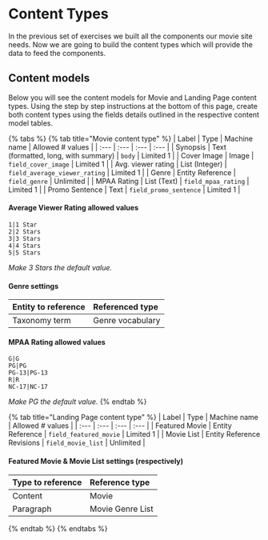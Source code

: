 # Content Types

In the previous set of exercises we built all the components our movie site needs. Now we are going to build the content types which will provide the data to feed the components.

## Content models

Below you will see the content models for Movie and Landing Page content types.  Using the step by step instructions at the bottom of this page, create both content types using the fields details outlined in the respective content model tables.

{% tabs %}
{% tab title="Movie content type" %}
| Label | Type | Machine name | Allowed \# values |
| :--- | :--- | :--- | :--- |
| Synopsis | Text \(formatted, long, with summary\) | `body`  | Limited 1 |
| Cover Image | Image | `field_cover_image` | Limited 1 |
| Avg. viewer rating | List \(Integer\) | `field_average_viewer_rating` | Limited 1 |
| Genre | Entity Reference | `field_genre` | Unlimited |
| MPAA Rating | List \(Text\) | `field_mpaa_rating` | Limited 1 |
| Promo Sentence | Text | `field_promo_sentence` | Limited 1 |

#### **Average Viewer Rating** allowed values

```text
1|1 Star
2|2 Stars
3|3 Stars
4|4 Stars
5|5 Stars
```

_Make 3 Stars the default value._

#### **Genre settings**

| **Entity to reference** | Referenced type |
| :--- | :--- |
| Taxonomy term | Genre vocabulary |

#### **MPAA Rating** allowed values

```text
G|G
PG|PG
PG-13|PG-13
R|R
NC-17|NC-17
```

_Make PG the default value._
{% endtab %}

{% tab title="Landing Page content type" %}
| Label | Type | Machine name | Allowed \# values |
| :--- | :--- | :--- | :--- |
| Featured Movie | Entity Reference | `field_featured_movie`  | Limited 1 |
| Movie List | Entity Reference Revisions | `field_movie_list` | Unlimited |

#### **Featured Movie &** Movie List settings \(respectively\)

| **Type to reference** | Reference type |
| :--- | :--- |
| Content | Movie |
| Paragraph | Movie Genre List |
{% endtab %}
{% endtabs %}

